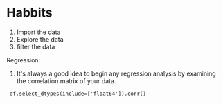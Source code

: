 
# Habbits

1. Import the data
2. Explore the data
3. filter the data

Regression:
1.  It's always a good idea to begin any regression analysis by examining the correlation matrix of your data.


```
 df.select_dtypes(include=['float64']).corr()
```
